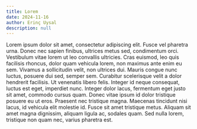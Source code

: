 ```yaml
---
title: Lorem
date: 2024-11-16
author: Erinç Uysal
description: null
---
```


Lorem ipsum dolor sit amet, consectetur adipiscing elit. Fusce vel pharetra urna. Donec nec sapien finibus, ultrices metus sed, condimentum orci. Vestibulum vitae lorem ut leo convallis ultricies. Cras euismod, leo quis facilisis rhoncus, dolor quam vehicula lorem, non maximus ante enim eu sem. Vivamus a sollicitudin velit, non ultrices dui. Mauris congue nunc luctus, posuere dui sed, semper sem. Curabitur scelerisque velit a dolor hendrerit facilisis. Ut venenatis libero felis. Integer id neque consequat, luctus est eget, imperdiet nunc. Integer dolor lacus, fermentum eget justo sit amet, commodo cursus quam. Donec vitae ipsum id dolor tristique posuere eu ut eros. Praesent nec tristique magna. Maecenas tincidunt nisi lacus, id vehicula elit molestie id. Fusce sit amet tristique metus. Aliquam sit amet magna dignissim, aliquam ligula ac, sodales quam. Sed nulla lorem, tristique non quam nec, varius pharetra est.
